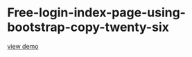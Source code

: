 # Free-login-index-page-using-bootstrap-copy-twenty-six
<a href="http://webi4u.com/web/article/Free-login-index-page-using-bootstrap-copy-twenty-six/">
  view demo
  </a>
